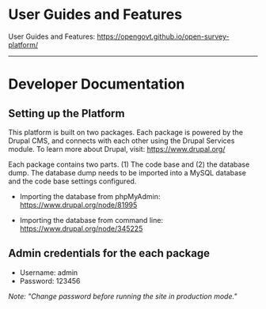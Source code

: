 # User Guides and Features

User Guides and Features: https://opengovt.github.io/open-survey-platform/


---


# Developer Documentation


## Setting up the Platform


This platform is built on two packages. Each package is powered by the Drupal CMS, and connects with each other using the Drupal Services module. To learn more about Drupal, visit: https://www.drupal.org/


Each package contains two parts. (1) The code base and (2) the database dump. The database dump needs to be imported into a MySQL database and the code base settings configured.


* Importing the database from phpMyAdmin: https://www.drupal.org/node/81995
   
* Importing the database from command line: https://www.drupal.org/node/345225





## Admin credentials for the each package

 * Username: admin
 * Password: 123456

 _Note: "Change password before running the site in production mode."_



